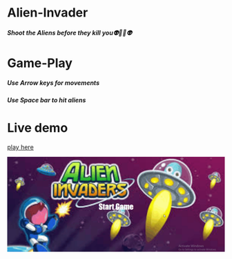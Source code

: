 # Alien-Invader

 ##### Shoot the Aliens before they kill you👽👾👾👽

# Game-Play
 
 ##### Use Arrow keys for movements
  
 ##### Use Space bar to hit aliens
  
 # Live demo
 
  <a href = "https://manoharys.github.io/Alien-Invader/"> play here</a>

<img src = 'https://github.com/manoharys/Alien-Invader/blob/master/preview.gif'>
